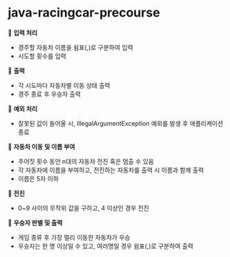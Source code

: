 # java-racingcar-precourse
📍 **입력 처리**</br>
- 경주할 자동차 이름을 쉼표(,)로 구분하여 입력</br>
- 시도할 횟수를 입력

📍 **출력**
  - 각 시도마다 자동차별 이동 상태 출력
  - 경주 종료 후 우승자 출력
  
📍 **예외 처리**
 - 잘못된 값이 들어올 시, IllegalArgumentException 예외를 발생 후 애플리케이션 종료

📍 **자동차 이동 및 이름 부여** </br>
  - 주어짓 횟수 동안 n대의 자동차 전진 혹은 멈출 수 있음</br>
  - 각 자동차에 이름을 부여하고, 전진하는 자동차를 출력 시 이름과 함께 출력</br>
 - 이름은 5자 이하

📍 **전진**
 - 0~9 사이의 무작위 값을 구하고, 4 이상인 경우 전진</br>

📍 **우승자 판별 및 출력**
 - 게임 종류 후 가장 멀리 이동한 자동차가 우승</br>
 - 우승자는 한 명 이상일 수 있고, 여러명일 경우 쉼표(,)로 구분하여 출력
